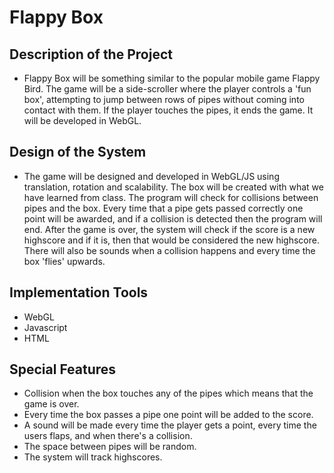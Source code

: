 # Flappy Box

## Description of the Project ##
* Flappy Box will be something similar to the popular mobile game Flappy Bird. The game will be a side-scroller where the player controls a 'fun box', attempting to jump between rows of pipes without coming into contact with them. If the player touches the pipes, it ends the game. It will be developed in WebGL.

## Design of the System ##
* The game will be designed and developed in WebGL/JS using translation, rotation and scalability. The box will be created with what we have learned from class. The
program will check for collisions between pipes and the box. Every time that a pipe gets passed correctly one point will be awarded, and if a collision is detected then the program will end. After the game is over, the system will check if the score is a new highscore and if it is, then that would be considered the new highscore. There will also be sounds when a collision happens and every time the box 'flies' upwards.

## Implementation Tools ##
* WebGL
* Javascript
* HTML

## Special Features ##
* Collision when the box touches any of the pipes which means that the game is over.
* Every time the box passes a pipe one point will be added to the score.
* A sound will be made every time the player gets a point, every time the users flaps, and when there's a collision.
* The space between pipes will be random.
* The system will track highscores.
